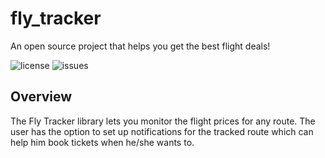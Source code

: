 # fly_tracker
An open source project that helps you get the best flight deals!

![license](https://img.shields.io/github/license/Ritik3111/fly_tracker)
![issues](https://img.shields.io/github/issues/Ritik3111/fly_tracker)

## Overview

The Fly Tracker library lets you monitor the flight prices for any route.
The user has the option to set up notifications for the tracked route which can help him book tickets when he/she wants to.



